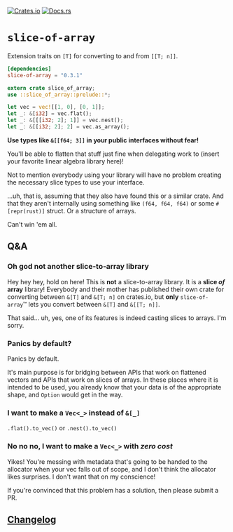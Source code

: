 [![Crates.io](https://img.shields.io/crates/v/slice-of-array.svg)](https://crates.io/crates/slice-of-array)
[![Docs.rs](https://docs.rs/slice-of-array/badge.svg)](https://docs.rs/slice-of-array/*/slice_of_array/)

# `slice-of-array`

Extension traits on `[T]` for converting to and from `[[T; n]]`.

```toml
[dependencies]
slice-of-array = "0.3.1"
```

```rust
extern crate slice_of_array;
use ::slice_of_array::prelude::*;

let vec = vec![[1, 0], [0, 1]];
let _: &[i32] = vec.flat();
let _: &[[[i32; 2]; 1]] = vec.nest();
let _: &[[i32; 2]; 2] = vec.as_array();
```

**Use types like `&[[f64; 3]]` in your public interfaces without fear!**

You'll be able to flatten that stuff just fine when delegating work to (insert your favorite linear algebra library here)!

Not to mention everybody using your library will have no problem creating the necessary slice types to use your interface.

...uh, that is, assuming that they also have found this or a similar crate.  And that they aren't internally using something like `(f64, f64, f64)` or some `#[repr(rust)]` struct.  Or a structure of arrays.

Can't win 'em all.

## Q&A

### Oh god not another slice-to-array library

Hey hey hey, hold on here! This is **not** a slice-to-array library. It is a **slice _of_ array** library!  Everybody and their mother has published their own crate for converting between `&[T]` and `&[T; n]` on crates.io, but **only** `slice-of-array`™ lets you convert between `&[T]` and `&[[T; n]]`.

That said... uh, yes, one of its features is indeed casting slices to arrays.  I'm sorry.

### Panics by default?

Panics by default.

It's main purpose is for bridging between APIs that work on flattened vectors and APIs that work on slices of arrays.  In these places where it is intended to be used, you already know that your data is of the appropriate shape, and `Option` would get in the way.

### I want to make a `Vec<_>` instead of `&[_]`

`.flat().to_vec()` or `.nest().to_vec()`

### No no no, I want to make a `Vec<_>` with *zero cost*

Yikes!  You're messing with metadata that's going to be handed to the allocator when your vec falls out of scope, and I don't think the allocator likes surprises.  I don't want that on my conscience!

If you're convinced that this problem has a solution, then please submit a PR.

## [Changelog](CHANGELOG.md)
